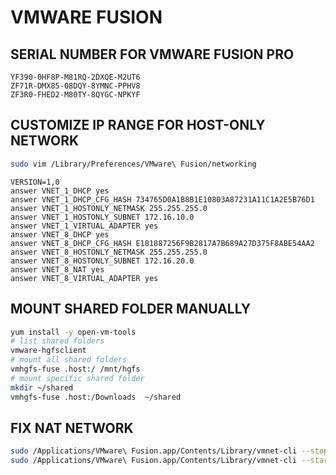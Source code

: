 # VMWARE FUSION

## SERIAL NUMBER FOR VMWARE FUSION PRO

```
YF390-0HF8P-M81RQ-2DXQE-M2UT6
ZF71R-DMX85-08DQY-8YMNC-PPHV8
ZF3R0-FHED2-M80TY-8QYGC-NPKYF
```

## CUSTOMIZE IP RANGE FOR HOST-ONLY NETWORK

```sh
sudo vim /Library/Preferences/VMware\ Fusion/networking
```

```
VERSION=1,0
answer VNET_1_DHCP yes
answer VNET_1_DHCP_CFG_HASH 734765D0A1B8B1E10803A87231A11C1A2E5B76D1
answer VNET_1_HOSTONLY_NETMASK 255.255.255.0
answer VNET_1_HOSTONLY_SUBNET 172.16.10.0
answer VNET_1_VIRTUAL_ADAPTER yes
answer VNET_8_DHCP yes
answer VNET_8_DHCP_CFG_HASH E181887256F9B2817A7B689A27D375F8ABE54AA2
answer VNET_8_HOSTONLY_NETMASK 255.255.255.0
answer VNET_8_HOSTONLY_SUBNET 172.16.20.0
answer VNET_8_NAT yes
answer VNET_8_VIRTUAL_ADAPTER yes
```

## MOUNT SHARED FOLDER MANUALLY

```sh
yum install -y open-vm-tools
# list shared folders
vmware-hgfsclient
# mount all shared folders
vmhgfs-fuse .host:/ /mnt/hgfs
# mount specific shared folder
mkdir ~/shared
vmhgfs-fuse .host:/Downloads  ~/shared
```

## FIX NAT NETWORK

```sh
sudo /Applications/VMware\ Fusion.app/Contents/Library/vmnet-cli --stop
sudo /Applications/VMware\ Fusion.app/Contents/Library/vmnet-cli --start
```